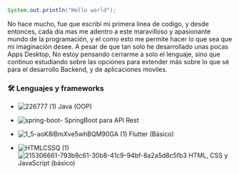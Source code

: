 ```Java
System.out.println("Hello world");
```
No hace mucho, fue que escribí mi primera linea de codigo, y desde entonces, cada dia mas me adentro a este maravilloso y apasionante mundo de la programación, y el como esto me permite hacer lo que sea que mi imaginación desee. A pesar de que tan solo he desarrollado unas pocas Apps Desktop, No estoy pensando cerrarme a solo el lenguaje, sino que continuo estudiando sobre las opciones para extender más sobre lo que sé para el desarrollo Backend, y de aplicaciones moviles. 

### 🛠 Lenguajes y frameworks 

- ![226777 (1)](https://user-images.githubusercontent.com/114286961/215285345-1734feb6-2775-436d-9ded-58cb366eb510.png) Java (OOP)

- ![spring-boot-](https://user-images.githubusercontent.com/114286961/215282948-56d898f5-32af-4a16-999c-91b0a3b49827.png) SpringBoot para API Rest

- ![1_5-aoK8IBmXve5whBQM90GA (1)](https://user-images.githubusercontent.com/114286961/217728318-a2b48de9-d07f-4a41-bbfd-b84995496f11.png)
 Flutter (Básico)

- ![HTMLCSSQ (1)](https://user-images.githubusercontent.com/114286961/215306718-7978e99b-6ad2-4636-9af1-7772a11419c0.png) ![215306661-793b9c61-30b8-41c9-94bf-8a2a5d8c5fb3](https://user-images.githubusercontent.com/114286961/217727992-147fe49b-b326-4e13-b730-2627cfcc0dc0.png)
 HTML, CSS y JavaScript (básico)




